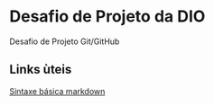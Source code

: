 # Desafio de Projeto da DIO
Desafio de Projeto Git/GitHub
## Links ùteis
[Sintaxe básica markdown](https://www.markdownguide.org/basic-syntax/)
